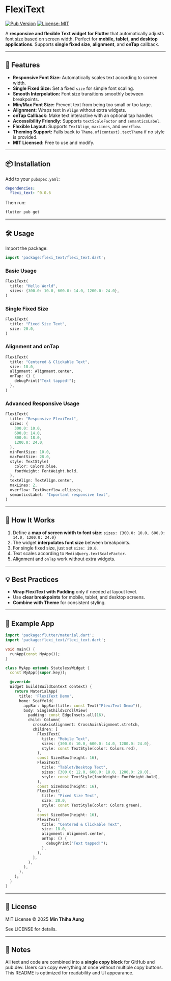# FlexiText

[![Pub Version](https://img.shields.io/pub/v/flexi_text.svg)](https://pub.dev/packages/flexi_text)
[![License: MIT](https://img.shields.io/badge/License-MIT-yellow.svg)](LICENSE)

A **responsive and flexible Text widget for Flutter** that automatically adjusts font size based on screen width. Perfect for **mobile, tablet, and desktop applications**. Supports **single fixed size**, **alignment**, and **onTap** callback.

---

## 🌟 Features

- **Responsive Font Size:** Automatically scales text according to screen width.
- **Single Fixed Size:** Set a fixed `size` for simple font scaling.
- **Smooth Interpolation:** Font size transitions smoothly between breakpoints.
- **Min/Max Font Size:** Prevent text from being too small or too large.
- **Alignment:** Wraps text in `Align` without extra widgets.
- **onTap Callback:** Make text interactive with an optional tap handler.
- **Accessibility Friendly:** Supports `textScaleFactor` and `semanticsLabel`.
- **Flexible Layout:** Supports `TextAlign`, `maxLines`, and `overflow`.
- **Theming Support:** Falls back to `Theme.of(context).textTheme` if no style is provided.
- **MIT Licensed:** Free to use and modify.

---

## 📦 Installation

Add to your `pubspec.yaml`:

```yaml
dependencies:
  flexi_text: ^0.0.6
```

Then run:

```bash
flutter pub get
```

---

## 🛠 Usage

Import the package:

```dart
import 'package:flexi_text/flexi_text.dart';
```

### Basic Usage

```dart
FlexiText(
  title: "Hello World",
  sizes: {300.0: 10.0, 600.0: 14.0, 1200.0: 24.0},
)
```

### Single Fixed Size

```dart
FlexiText(
  title: "Fixed Size Text",
  size: 20.0,
)
```

### Alignment and onTap

```dart
FlexiText(
  title: "Centered & Clickable Text",
  size: 18.0,
  alignment: Alignment.center,
  onTap: () {
    debugPrint("Text tapped!");
  },
)
```

### Advanced Responsive Usage

```dart
FlexiText(
  title: "Responsive FlexiText",
  sizes: {
    300.0: 10.0,
    600.0: 14.0,
    800.0: 18.0,
    1200.0: 24.0,
  },
  minFontSize: 10.0,
  maxFontSize: 28.0,
  style: TextStyle(
    color: Colors.blue,
    fontWeight: FontWeight.bold,
  ),
  textAlign: TextAlign.center,
  maxLines: 2,
  overflow: TextOverflow.ellipsis,
  semanticsLabel: "Important responsive text",
)
```

---

## 🧩 How It Works

1. Define a **map of screen width to font size**: `sizes: {300.0: 10.0, 600.0: 14.0, 1200.0: 24.0}`  
2. The widget **interpolates font size** between breakpoints.  
3. For single fixed size, just set `size: 20.0`.  
4. Text scales according to `MediaQuery.textScaleFactor`.  
5. Alignment and `onTap` work without extra widgets.

---

## 💡 Best Practices

- **Wrap FlexiText with Padding** only if needed at layout level.  
- Use **clear breakpoints** for mobile, tablet, and desktop screens.  
- **Combine with Theme** for consistent styling.

---

## 📖 Example App

```dart
import 'package:flutter/material.dart';
import 'package:flexi_text/flexi_text.dart';

void main() {
  runApp(const MyApp());
}

class MyApp extends StatelessWidget {
  const MyApp({super.key});

  @override
  Widget build(BuildContext context) {
    return MaterialApp(
      title: 'FlexiText Demo',
      home: Scaffold(
        appBar: AppBar(title: const Text("FlexiText Demo")),
        body: SingleChildScrollView(
          padding: const EdgeInsets.all(16),
          child: Column(
            crossAxisAlignment: CrossAxisAlignment.stretch,
            children: [
              FlexiText(
                title: "Mobile Text",
                sizes: {300.0: 10.0, 600.0: 14.0, 1200.0: 24.0},
                style: const TextStyle(color: Colors.red),
              ),
              const SizedBox(height: 16),
              FlexiText(
                title: "Tablet/Desktop Text",
                sizes: {300.0: 12.0, 600.0: 18.0, 1200.0: 28.0},
                style: const TextStyle(fontWeight: FontWeight.bold),
              ),
              const SizedBox(height: 16),
              FlexiText(
                title: "Fixed Size Text",
                size: 20.0,
                style: const TextStyle(color: Colors.green),
              ),
              const SizedBox(height: 16),
              FlexiText(
                title: "Centered & Clickable Text",
                size: 18.0,
                alignment: Alignment.center,
                onTap: () {
                  debugPrint("Text tapped!");
                },
              ),
            ],
          ),
        ),
      ),
    );
  }
}
```

---

## 📝 License

MIT License © 2025 **Min Thiha Aung**  

See LICENSE for details.

---

## 📌 Notes

All text and code are combined into a **single copy block** for GitHub and pub.dev. Users can copy everything at once without multiple copy buttons. This README is optimized for readability and UI appearance.
